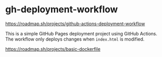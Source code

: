 # gh-deployment-workflow

https://roadmap.sh/projects/github-actions-deployment-workflow

This is a simple GitHub Pages deployment project using GitHub Actions.  
The workflow only deploys changes when `index.html` is modified.

https://roadmap.sh/projects/basic-dockerfile
